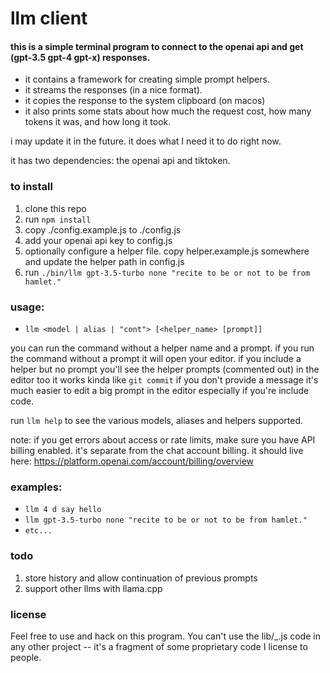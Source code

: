 # llm client

#### this is a simple terminal program to connect to the openai api and get (gpt-3.5 gpt-4 gpt-x) responses.

- it contains a framework for creating simple prompt helpers.
- it streams the responses (in a nice format).
- it copies the response to the system clipboard (on macos)
- it also prints some stats about how much the request cost, how many tokens it was, and how long it took.

i may update it in the future. it does what I need it to do right now. 


it has two dependencies: the openai api and tiktoken.

### to install

1. clone this repo
2. run `npm install`
3. copy ./config.example.js to ./config.js
4. add your openai api key to config.js 
5. optionally configure a helper file. copy helper.example.js somewhere and update the helper path in config.js
5. run `./bin/llm gpt-3.5-turbo none "recite to be or not to be from hamlet."`


### usage:
- `llm <model | alias | "cont"> [<helper_name> [prompt]]`

you can run the command without a helper name and a prompt.
if you run the command without a prompt it will open your editor. 
if you include a helper but no prompt you'll see the helper prompts (commented out) in the editor too
it works kinda like `git commit` if you don't provide a message
it's much easier to edit a big prompt in the editor especially if you're include code.

run `llm help` to see the various models, aliases and helpers supported.

note: if you get errors about access or rate limits, make sure you have API billing enabled. it's separate from the chat account billing. it should live here: https://platform.openai.com/account/billing/overview

### examples:
- `llm 4 d say hello`
- `llm gpt-3.5-turbo none "recite to be or not to be from hamlet."`
- `etc...`

### todo
1. store history and allow continuation of previous prompts
2. support other llms with llama.cpp

### license

Feel free to use and hack on this program. You can't use the lib/_.js code in any other project -- it's a fragment of some proprietary code I license to people.

